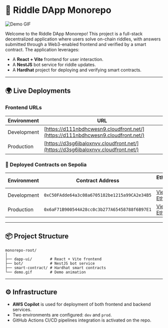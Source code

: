 # 🧠 Riddle DApp Monorepo

![Demo GIF](./demo.gif)

Welcome to the Riddle DApp Monorepo! This project is a full-stack decentralized application where users solve on-chain riddles, with answers submitted through a Web3-enabled frontend and verified by a smart contract. The application leverages:

- A **React + Vite** frontend for user interaction.
- A **NestJS** bot service for riddle updates.
- A **Hardhat** project for deploying and verifying smart contracts.

---

## 🌍 Live Deployments

### Frontend URLs
| Environment | URL |
|-------------|-----|
| Development | [https://d111nbdhcwesn9.cloudfront.net/](https://d111nbdhcwesn9.cloudfront.net/) |
| Production  | [https://d3sg6ibaloxnvv.cloudfront.net/](https://d3sg6ibaloxnvv.cloudfront.net/) |

### 📄 Deployed Contracts on Sepolia

| Environment | Contract Address | Etherscan Link |
|-------------|------------------|----------------|
| Development | `0xC50FAdde64a3c08a6705182be1215a99CA2e34B5` | [View on Etherscan](https://sepolia.etherscan.io/address/0xC50FAdde64a3c08a6705182be1215a99CA2e34B5) |
| Production  | `0x6aF71B900544A28cc0c3b277A65458788f6B97E1` | [View on Etherscan](https://sepolia.etherscan.io/address/0x6aF71B900544A28cc0c3b277A65458788f6B97E1) |

---

## 📦 Project Structure

```
monorepo-root/
│
├── dapp-ui/        # React + Vite frontend
├── bot/            # NestJS bot service
├── smart-contract/ # Hardhat smart contracts
└── demo.gif        # Demo animation
```

---

## ⚙️ Infrastructure

- **AWS Copilot** is used for deployment of both frontend and backend services.
- Two environments are configured: `dev` and `prod`.
- GitHub Actions CI/CD pipelines integration is activated on the repo.

